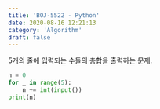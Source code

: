 ```yaml
---
title: 'BOJ-5522 - Python'
date: 2020-08-16 12:21:13
category: 'Algorithm'
draft: false
---
```

5개의 줄에 입력되는 수들의 총합을 출력하는 문제.
```python
n = 0
for _ in range(5):
    n += int(input())
print(n)

```